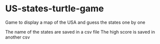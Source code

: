 # US-states-turtle-game
Game to display a map of the USA and guess the states one by one

The name of the states are saved in a csv file
The high score is saved in another csv
